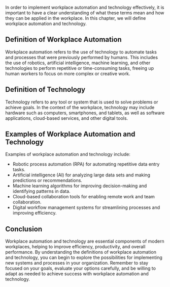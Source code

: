 
In order to implement workplace automation and technology effectively, it is important to have a clear understanding of what these terms mean and how they can be applied in the workplace. In this chapter, we will define workplace automation and technology.

Definition of Workplace Automation
----------------------------------

Workplace automation refers to the use of technology to automate tasks and processes that were previously performed by humans. This includes the use of robotics, artificial intelligence, machine learning, and other technologies to perform repetitive or time-consuming tasks, freeing up human workers to focus on more complex or creative work.

Definition of Technology
------------------------

Technology refers to any tool or system that is used to solve problems or achieve goals. In the context of the workplace, technology may include hardware such as computers, smartphones, and tablets, as well as software applications, cloud-based services, and other digital tools.

Examples of Workplace Automation and Technology
-----------------------------------------------

Examples of workplace automation and technology include:

* Robotic process automation (RPA) for automating repetitive data entry tasks.
* Artificial intelligence (AI) for analyzing large data sets and making predictions or recommendations.
* Machine learning algorithms for improving decision-making and identifying patterns in data.
* Cloud-based collaboration tools for enabling remote work and team collaboration.
* Digital workflow management systems for streamlining processes and improving efficiency.

Conclusion
----------

Workplace automation and technology are essential components of modern workplaces, helping to improve efficiency, productivity, and overall performance. By understanding the definitions of workplace automation and technology, you can begin to explore the possibilities for implementing new systems and processes in your organization. Remember to stay focused on your goals, evaluate your options carefully, and be willing to adapt as needed to achieve success with workplace automation and technology.
